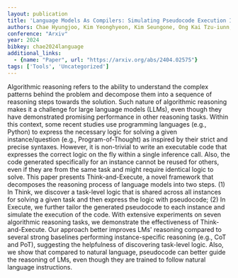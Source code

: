 ```yaml
---
layout: publication
title: 'Language Models As Compilers: Simulating Pseudocode Execution Improves Algorithmic Reasoning In Language Models'
authors: Chae Hyungjoo, Kim Yeonghyeon, Kim Seungone, Ong Kai Tzu-iunn, Kwak Beong-woo, Kim Moohyeon, Kim Seonghwan, Kwon Taeyoon, Chung Jiwan, Yu Youngjae, Yeo Jinyoung
conference: "Arxiv"
year: 2024
bibkey: chae2024language
additional_links:
  - {name: "Paper", url: "https://arxiv.org/abs/2404.02575"}
tags: ['Tools', 'Uncategorized']
---
```

Algorithmic reasoning refers to the ability to understand the complex
patterns behind the problem and decompose them into a sequence of reasoning
steps towards the solution. Such nature of algorithmic reasoning makes it a
challenge for large language models (LLMs), even though they have demonstrated
promising performance in other reasoning tasks. Within this context, some
recent studies use programming languages (e.g., Python) to express the
necessary logic for solving a given instance/question (e.g.,
Program-of-Thought) as inspired by their strict and precise syntaxes. However,
it is non-trivial to write an executable code that expresses the correct logic
on the fly within a single inference call. Also, the code generated
specifically for an instance cannot be reused for others, even if they are from
the same task and might require identical logic to solve. This paper presents
Think-and-Execute, a novel framework that decomposes the reasoning process of
language models into two steps. (1) In Think, we discover a task-level logic
that is shared across all instances for solving a given task and then express
the logic with pseudocode; (2) In Execute, we further tailor the generated
pseudocode to each instance and simulate the execution of the code. With
extensive experiments on seven algorithmic reasoning tasks, we demonstrate the
effectiveness of Think-and-Execute. Our approach better improves LMs' reasoning
compared to several strong baselines performing instance-specific reasoning
(e.g., CoT and PoT), suggesting the helpfulness of discovering task-level
logic. Also, we show that compared to natural language, pseudocode can better
guide the reasoning of LMs, even though they are trained to follow natural
language instructions.
